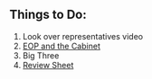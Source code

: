 ## Things to Do:

1. Look over representatives video
2. [EOP and the Cabinet](notes/Spring%202023/American%20Government/Executive.md#EOP%20and%20the%20Cabinet)
3. Big Three
4. [Review Sheet](Gov%20Review.md)